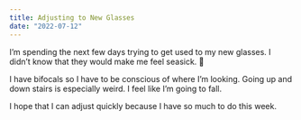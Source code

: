 ```yaml
---
title: Adjusting to New Glasses
date: "2022-07-12"
---
```


I’m spending the next few days trying to get used to my new glasses. I didn’t know that they would make me feel seasick. 🤢

I have bifocals so I have to be conscious of where I’m looking. Going up and down stairs is especially weird. I feel like I’m going to fall. 

I hope that I can adjust quickly because I have so much to do this week. 
